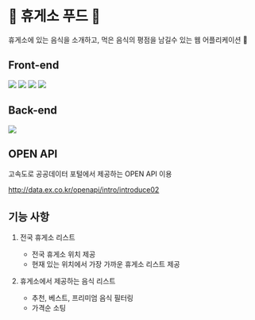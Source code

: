 # 🍔 휴게소 푸드 🍱

휴게소에 있는 음식을 소개하고, 먹은 음식의 평점을 남길수 있는 웹 어플리케이션 🙌


<div>
   <h2>Front-end</h2>
  <img src="https://img.shields.io/badge/TypeScript-3178C6?style=for-the-badge&logo=typescript&logoColor=white">
  

  <img src="https://img.shields.io/badge/React-61DAFB?style=for-the-badge&logo=typescript&logoColor=white">
    <img src="https://img.shields.io/badge/Next.js-000000?style=for-the-badge&logo=typescript&logoColor=white">
      <img src="https://img.shields.io/badge/styled-components-DB7093?style=for-the-badge&logo=typescript&logoColor=white">
  <h2>Back-end</h2>
    <img src="https://img.shields.io/badge/Node.js-339933?style=for-the-badge&logo=typescript&logoColor=white">  
 
</div>


## OPEN API

고속도로 공공데이터 포털에서 제공하는 OPEN API 이용

http://data.ex.co.kr/openapi/intro/introduce02

## 기능 사항

1. 전국 휴게소 리스트
   - 전국 휴게소 위치 제공
   - 현재 있는 위치에서 가장 가까운 휴게소 리스트 제공

2. 휴게소에서 제공하는 음식 리스트
   - 추천, 베스트, 프리미엄 음식 필터링
   - 가격순 소팅
